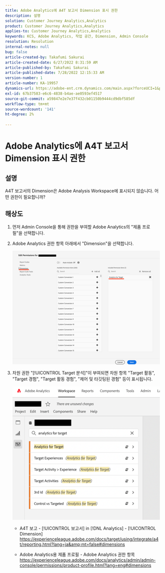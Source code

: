 ```yaml
---
title: Adobe Analytics에 A4T 보고서 Dimension 표시 권한
description: 설명
solution: Customer Journey Analytics,Analytics
product: Customer Journey Analytics,Analytics
applies-to: Customer Journey Analytics,Analytics
keywords: KCS, Adobe Analytics, 작업 공간, Dimension, Admin Console
resolution: Resolution
internal-notes: null
bug: false
article-created-by: Takafumi Sakurai
article-created-date: 6/27/2022 8:31:59 AM
article-published-by: Takafumi Sakurai
article-published-date: 7/28/2022 12:15:33 AM
version-number: 1
article-number: KA-19957
dynamics-url: https://adobe-ent.crm.dynamics.com/main.aspx?forceUCI=1&pagetype=entityrecord&etn=knowledgearticle&id=600e6e98-f3f5-ec11-bb3d-000d3a5b0d3b
exl-id: 67b37583-e6c6-4838-b4ae-ae0593ef4517
source-git-commit: a59847e2e7e37f432cb01150b9444cd9dbf585df
workflow-type: tm+mt
source-wordcount: '141'
ht-degree: 2%

---
```


# Adobe Analytics에 A4T 보고서 Dimension 표시 권한

## 설명

A4T 보고서의 Dimension은 Adobe Analysis Workspace에 표시되지 않습니다. 어떤 권한이 필요합니까?

## 해상도

1. 먼저 Admin Console을 통해 권한을 부여할 Adobe Analytics의 &quot;제품 프로필&quot;을 선택합니다.
1. Adobe Analytics 권한 항목 아래에서 &quot;Dimension&quot;을 선택합니다.

   ![](assets/123b13c2-bb08-ed11-82e4-00224809a4ae.png)

1. 차원 권한 &quot;[!UICONTROL Target 분석]&quot;이 부여되면 차원 항목 &quot;Target 활동&quot;, &quot;Target 경험&quot;, &quot;Target 활동 경험&quot;, &quot;제어 및 타깃팅된 경험&quot; 등이 표시됩니다.

   ![](assets/8b0bbd95-f4f5-ec11-bb3d-000d3a5b0d3b.png)

   - A4T 보고 - [!UICONTROL 보고서] in [!DNL Analytics] - [!UICONTROL Dimension]
https://experienceleague.adobe.com/docs/target/using/integrate/a4t/reporting.html?lang=ja&amp;mt=false#dimensions

   - Adobe Analytics용 제품 프로필 - Adobe Analytics 권한 항목 https://experienceleague.adobe.com/docs/analytics/admin/admin-console/permissions/product-profile.html?lang=eng#dimensions
